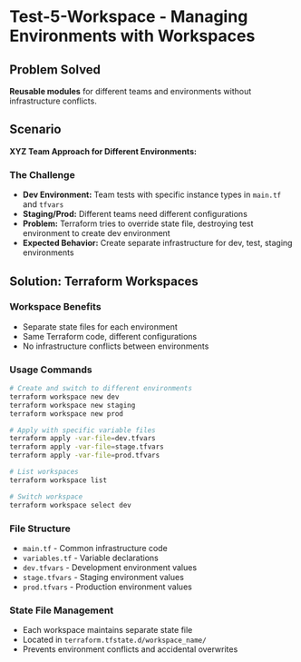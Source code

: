 # Test-5-Workspace - Managing Environments with Workspaces

## Problem Solved
**Reusable modules** for different teams and environments without infrastructure conflicts.

## Scenario
**XYZ Team Approach for Different Environments:**

### The Challenge
- **Dev Environment:** Team tests with specific instance types in `main.tf` and `tfvars`
- **Staging/Prod:** Different teams need different configurations
- **Problem:** Terraform tries to override state file, destroying test environment to create dev environment
- **Expected Behavior:** Create separate infrastructure for dev, test, staging environments

## Solution: Terraform Workspaces

### Workspace Benefits
- Separate state files for each environment
- Same Terraform code, different configurations
- No infrastructure conflicts between environments

### Usage Commands
```bash
# Create and switch to different environments
terraform workspace new dev
terraform workspace new staging  
terraform workspace new prod

# Apply with specific variable files
terraform apply -var-file=dev.tfvars
terraform apply -var-file=stage.tfvars
terraform apply -var-file=prod.tfvars

# List workspaces
terraform workspace list

# Switch workspace
terraform workspace select dev
```

### File Structure
- `main.tf` - Common infrastructure code
- `variables.tf` - Variable declarations
- `dev.tfvars` - Development environment values
- `stage.tfvars` - Staging environment values
- `prod.tfvars` - Production environment values

### State File Management
- Each workspace maintains separate state file
- Located in `terraform.tfstate.d/workspace_name/`
- Prevents environment conflicts and accidental overwrites